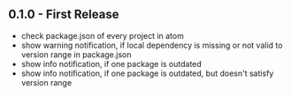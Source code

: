 ## 0.1.0 - First Release
* check package.json of every project in atom
* show warning notification, if local dependency is missing or not valid to version range in package.json
* show info notification, if one package is outdated
* show info notification, if one package is outdated, but doesn't satisfy version range
